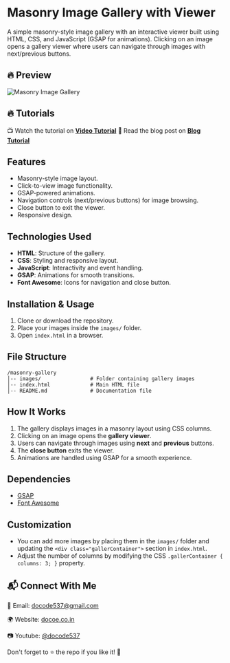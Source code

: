 # Masonry Image Gallery with Viewer

A simple masonry-style image gallery with an interactive viewer built using HTML, CSS, and JavaScript (GSAP for animations). Clicking on an image opens a gallery viewer where users can navigate through images with next/previous buttons.

## 🔥 Preview
![Masonry Image Gallery](demo.gif)

## 🔥 Tutorials
📺 Watch the tutorial on **[Video Tutorial]()**
📖 Read the blog post on **[Blog Tutorial](https://docode.co.in/post/masonry-image-gallery-with-viewer-using-html-css-javascript-and-gsap)**

## Features
- Masonry-style image layout.
- Click-to-view image functionality.
- GSAP-powered animations.
- Navigation controls (next/previous buttons) for image browsing.
- Close button to exit the viewer.
- Responsive design.

## Technologies Used
- **HTML**: Structure of the gallery.
- **CSS**: Styling and responsive layout.
- **JavaScript**: Interactivity and event handling.
- **GSAP**: Animations for smooth transitions.
- **Font Awesome**: Icons for navigation and close button.

## Installation & Usage
1. Clone or download the repository.
2. Place your images inside the `images/` folder.
3. Open `index.html` in a browser.

## File Structure
```
/masonry-gallery
│-- images/                # Folder containing gallery images
│-- index.html             # Main HTML file
│-- README.md              # Documentation file
```

## How It Works
1. The gallery displays images in a masonry layout using CSS columns.
2. Clicking on an image opens the **gallery viewer**.
3. Users can navigate through images using **next** and **previous** buttons.
4. The **close button** exits the viewer.
5. Animations are handled using GSAP for a smooth experience.

## Dependencies
- [GSAP](https://cdnjs.cloudflare.com/ajax/libs/gsap/3.12.5/gsap.min.js)
- [Font Awesome](https://cdnjs.cloudflare.com/ajax/libs/font-awesome/6.7.2/css/all.min.css)

## Customization
- You can add more images by placing them in the `images/` folder and updating the `<div class="gallerContainer">` section in `index.html`.
- Adjust the number of columns by modifying the CSS `.gallerContainer { columns: 3; }` property.
## 📬 Connect With Me

📧 Email: docode537@gmail.com

🌍 Website: [docoe.co.in](https://docode.co.in/)

📷 Youtube: [@docode537](https://www.youtube.com/@docode537)

Don't forget to ⭐ the repo if you like it! 🚀

